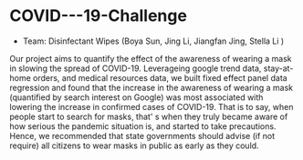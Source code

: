 # COVID---19-Challenge
- Team: Disinfectant Wipes (Boya Sun, Jing Li, Jiangfan Jing, Stella Li )

Our project aims to quantify the effect of the awareness of wearing a mask in slowing the spread of COVID-19. Leverageing google trend data, stay-at-home orders, and medical resources data, we built fixed effect panel data regression and found that the increase in the awareness of wearing a mask (quantified by search interest on Google) was most associated with lowering the increase in confirmed cases of COVID-19. That is to say, when people start to search for masks, that' s when they truly became aware of how serious the pandemic situation is, and started to take precautions. Hence, we recommended that state governments should advise (if not require) all citizens to wear masks in public as early as they could.
